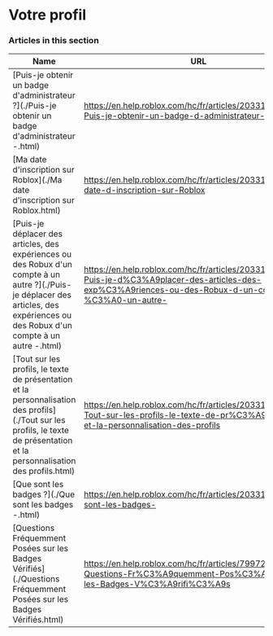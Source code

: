 # Votre profil  
### Articles in this section
Name|URL
-|-
[Puis-je obtenir un badge d'administrateur ?](./Puis-je obtenir un badge d'administrateur -.html) |https://en.help.roblox.com/hc/fr/articles/203312360-Puis-je-obtenir-un-badge-d-administrateur-
[Ma date d'inscription sur Roblox](./Ma date d'inscription sur Roblox.html) |https://en.help.roblox.com/hc/fr/articles/203313060-Ma-date-d-inscription-sur-Roblox
[Puis-je déplacer des articles, des expériences ou des Robux d'un compte à un autre ?](./Puis-je déplacer des articles, des expériences ou des Robux d'un compte à un autre -.html) |https://en.help.roblox.com/hc/fr/articles/203313090-Puis-je-d%C3%A9placer-des-articles-des-exp%C3%A9riences-ou-des-Robux-d-un-compte-%C3%A0-un-autre-
[Tout sur les profils, le texte de présentation et la personnalisation des profils](./Tout sur les profils, le texte de présentation et la personnalisation des profils.html) |https://en.help.roblox.com/hc/fr/articles/203313660-Tout-sur-les-profils-le-texte-de-pr%C3%A9sentation-et-la-personnalisation-des-profils
[Que sont les badges ?](./Que sont les badges -.html) |https://en.help.roblox.com/hc/fr/articles/203313620-Que-sont-les-badges-
[Questions Fréquemment Posées sur les Badges Vérifiés](./Questions Fréquemment Posées sur les Badges Vérifiés.html) |https://en.help.roblox.com/hc/fr/articles/7997207259156-Questions-Fr%C3%A9quemment-Pos%C3%A9es-sur-les-Badges-V%C3%A9rifi%C3%A9s